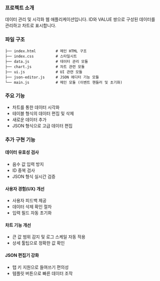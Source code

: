 ### 프로젝트 소개
데이터 관리 및 시각화 웹 애플리케이션입니다. 
ID와 VALUE 쌍으로 구성된 데이터를 관리하고 차트로 표시합니다.

### 파일 구조
```
├── index.html         # 메인 HTML 구조
├── index.css          # 스타일시트
├── data.js            # 데이터 관리 모듈
├── chart.js           # 차트 관련 모듈
├── ui.js              # UI 관련 모듈
├── json-editor.js     # JSON 에디터 기능 모듈
└── main.js            # 메인 모듈 (이벤트 핸들러 및 초기화)
```

### 주요 기능
- 차트를 통한 데이터 시각화
- 테이블 형식의 데이터 편집 및 삭제
- 새로운 데이터 추가
- JSON 형식으로 고급 데이터 편집

### 추가 구현 기능
#### 데이터 유효성 검사
- 음수 값 입력 방지
- ID 중복 검사
- JSON 형식 실시간 검증

#### 사용자 경험(UX) 개선
- 사용자 피드백 제공
- 데이터 삭제 확인 절차
- 입력 필드 자동 초기화

#### 차트 기능 개선
- 큰 값 범위 감지 및 로그 스케일 자동 적용
- 상세 툴팁으로 정확한 값 확인

#### JSON 편집기 강화
- 탭 키 지원으로 들여쓰기 편의성
- 템플릿 버튼으로 빠른 데이터 조작

